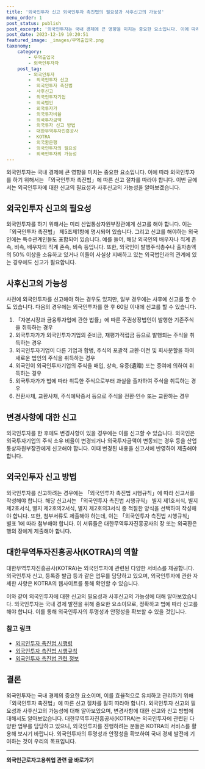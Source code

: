 ```yaml
---
title: '외국인투자 신고 외국인투자 촉진법의 필요성과 사후신고의 가능성'
menu_order: 1
post_status: publish
post_excerpt: '외국인투자는 국내 경제에 큰 영향을 미치는 중요한 요소입니다. 이에 따라 외국인투자를 하기 위해서는  외국인투자 촉진법 에 따른 신고 절차를 따라야 합니다. 이번 글에서는 외국인투자에 대한 신고의 필요성과 사후신고의 가능성을 알아보겠습니다.'
post_date: 2023-12-19 10:20:51
featured_image: _images/무역출입국.png
taxonomy:
    category:
        - 무역출입국
        - 외국인투자자
    post_tag:
        - 외국인투자
        -  외국인투자 신고
        -  외국인투자 촉진법
        -  사후신고
        -  외국인투자기업
        -  외국법인
        -  외국투자가
        -  외국투자비율
        -  외국투자금액
        -  외국투자 신고 방법
        -  대한무역투자진흥공사
        -  KOTRA
        -  외국환은행
        -  외국인투자의 필요성
        -  외국인투자의 가능성
---
```



외국인투자는 국내 경제에 큰 영향을 미치는 중요한 요소입니다. 이에 따라 외국인투자를 하기 위해서는 「외국인투자 촉진법」에 따른 신고 절차를 따라야 합니다. 이번 글에서는 외국인투자에 대한 신고의 필요성과 사후신고의 가능성을 알아보겠습니다.

## 외국인투자 신고의 필요성
외국인투자를 하기 위해서는 미리 산업통상자원부장관에게 신고를 해야 합니다. 이는 「외국인투자 촉진법」 제5조제1항에 명시되어 있습니다. 그리고 신고를 해야하는 외국인에는 특수관계인들도 포함되어 있습니다. 예를 들어, 해당 외국인의 배우자나 직계 존속, 비속, 배우자의 직계 존속, 비속 등입니다. 또한, 외국인이 발행주식총수나 출자총액의 50% 이상을 소유하고 있거나 이들이 사실상 지배하고 있는 외국법인과의 관계에 있는 경우에도 신고가 필요합니다.

## 사후신고의 가능성
사전에 외국인투자를 신고해야 하는 경우도 있지만, 일부 경우에는 사후에 신고를 할 수도 있습니다. 다음의 경우에는 외국인투자를 한 후 60일 이내에 신고를 할 수 있습니다.

1. 「자본시장과 금융투자업에 관한 법률」에 따른 주권상장법인이 발행한 기존주식을 취득하는 경우
2. 외국투자가가 외국인투자기업의 준비금, 재평가적립금 등으로 발행되는 주식을 취득하는 경우
3. 외국인투자기업이 다른 기업과 합병, 주식의 포괄적 교환·이전 및 회사분할을 하여 새로운 법인의 주식을 취득하는 경우
4. 외국인이 외국인투자기업의 주식을 매입, 상속, 유증(遺贈) 또는 증여에 의하여 취득하는 경우
5. 외국투자가가 법에 따라 취득한 주식으로부터 과실을 출자하여 주식을 취득하는 경우
6. 전환사채, 교환사채, 주식예탁증서 등으로 주식을 전환·인수 또는 교환하는 경우

## 변경사항에 대한 신고
외국인투자를 한 후에도 변경사항이 있을 경우에는 이를 신고할 수 있습니다. 외국인은 외국투자기업의 주식 소유 비율이 변경되거나 외국투자금액이 변동되는 경우 등을 산업통상자원부장관에게 신고해야 합니다. 이때 변경된 내용을 신고서에 반영하여 제출해야 합니다.

## 외국인투자 신고 방법
외국인투자를 신고하려는 경우에는 「외국인투자 촉진법 시행규칙」에 따라 신고서를 작성해야 합니다. 해당 신고서는 「외국인투자 촉진법 시행규칙」 별지 제1호서식, 별지 제2호서식, 별지 제2호의2서식, 별지 제2호의3서식 중 적절한 양식을 선택하여 작성해야 합니다. 또한, 첨부서류도 제출해야 하는데, 이는 「외국인투자 촉진법 시행규칙」 별표 1에 따라 첨부해야 합니다. 이 서류들은 대한무역투자진흥공사의 장 또는 외국환은행의 장에게 제출해야 합니다.

## 대한무역투자진흥공사(KOTRA)의 역할
대한무역투자진흥공사(KOTRA)는 외국인투자에 관련된 다양한 서비스를 제공합니다. 외국인투자 신고, 등록증 발급 등과 같은 업무를 담당하고 있으며, 외국인투자에 관한 자세한 사항은 KOTRA의 웹사이트를 통해 확인할 수 있습니다.

이와 같이 외국인투자에 대한 신고의 필요성과 사후신고의 가능성에 대해 알아보았습니다. 외국인투자는 국내 경제 발전을 위해 중요한 요소이므로, 정확하고 법에 따라 신고를 해야 합니다. 이를 통해 외국인투자의 투명성과 안정성을 확보할 수 있을 것입니다.

### 참고 링크
- [외국인투자 촉진법 시행령](링크)
- [외국인투자 촉진법 시행규칙](링크)
- [외국인투자 촉진법 관련 정보](링크)

## 결론
외국인투자는 국내 경제의 중요한 요소이며, 이를 효율적으로 유치하고 관리하기 위해 「외국인투자 촉진법」에 따른 신고 절차를 필히 따라야 합니다. 외국인투자 신고의 필요성과 사후신고의 가능성에 대해 알아보았으며, 변경사항에 대한 신고와 신고 방법에 대해서도 알아보았습니다. 대한무역투자진흥공사(KOTRA)는 외국인투자에 관련된 다양한 업무를 담당하고 있으니, 외국인투자를 진행하려는 분들은 KOTRA의 서비스를 활용해 보시기 바랍니다. 외국인투자의 투명성과 안정성을 확보하여 국내 경제 발전에 기여하는 것이 우리의 목표입니다.
<!-- wp:separator -->
<hr class="wp-block-separator has-alpha-channel-opacity"/>
<!-- /wp:separator -->

<!-- wp:group {"backgroundColor":"base","layout":{"type":"constrained"}} -->
<div class="wp-block-group has-base-background-color has-background"><!-- wp:paragraph {"align":"center","fontSize":"medium"} -->
<p class="has-text-align-center has-large-font-size"><strong>외국인근로자고용취업 관련 글 바로가기</strong></p>
<!-- /wp:paragraph -->


<!-- wp:latest-posts
{"categories":[{"id":10884,"count":19,"description":"","link":"https://uknowlaw.com/category/%ec%99%b8%ea%b5%ad%ec%9d%b8%ea%b7%bc%eb%a1%9c%ec%9e%90%ea%b3%a0%ec%9a%a9%ec%b7%a8%ec%97%85/","name":"외국인근로자고용취업","slug":"외국인근로자고용취업","taxonomy":"category","parent":0,"meta":[],"_links":{"self":[{"href":"https://uknowlaw.com/wp-json/wp/v2/categories/10884"}],"collection":[{"href":"https://uknowlaw.com/wp-json/wp/v2/categories"}],"about":[{"href":"https://uknowlaw.com/wp-json/wp/v2/taxonomies/category"}],"wp:post_type":[{"href":"https://uknowlaw.com/wp-json/wp/v2/posts?categories=10884"}],"curies":[{"name":"wp","href":"https://api.w.org/{rel}","templated":true}]}}],"postsToShow":100,"excerptLength":28,"postLayout":"grid","columns":2,"featuredImageAlign":"left","featuredImageSizeSlug":"large","fontSize":"small"} /--></div>
<!-- /wp:group -->
